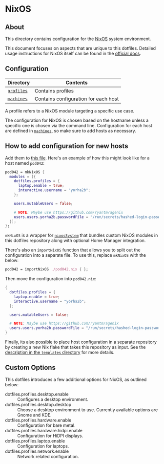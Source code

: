 # NixOS

## About

This directory contains configuration for the [NixOS][nixos] system environment.

This document focuses on aspects that are unique to this dotfiles. Detailed
usage instructions for NixOS itself can be found in the [official
docs][nixos-docs].

## Configuration

| Directory              | Contents                             |
| ---------------------- | ------------------------------------ |
| [`profiles`](profiles) | Contains profiles                    |
| [`machines`](machines) | Contains configuration for each host |

A profile refers to a NixOS module targeting a specific use case.

The configuration for NixOS is chosen based on the hostname unless a specific
one is chosen via the command line. Configuration for each host are defined in
[`machines`](machines), so make sure to add hosts as necessary.

## How to add configuration for new hosts

Add them to [this file](machines/default.nix). Here's an example of how this
might look like for a host named `pod042`:

```nix
pod042 = mkNixOS {
  modules = [{
    dotfiles.profiles = {
      laptop.enable = true;
      interactive.username = "yorha2b";
    };

    users.mutableUsers = false;

    # NOTE: Maybe use https://github.com/ryantm/agenix
    users.users.yorha2b.passwordFile = "/run/secrets/hashed-login-password";
  }];
};
```

`mkNixOS` is a wrapper for [`nixosSystem`][nixos-system] that bundles custom
NixOS modules in this dotfiles repository along with optional Home Manager
integration.

There's also an `importNixOS` function that allows you to split out the
configuration into a separate file. To use this, replace `mkNixOS` with the
below:

```nix
pod042 = importNixOS ./pod042.nix { };
```

Then move the configuration into `pod042.nix`:

```nix
{
  dotfiles.profiles = {
    laptop.enable = true;
    interactive.username = "yorha2b";
  };

  users.mutableUsers = false;

  # NOTE: Maybe use https://github.com/ryantm/agenix
  users.users.yorha2b.passwordFile = "/run/secrets/hashed-login-password";
}
```

Finally, its also possible to place host configuration in a separate repository
by creating a new Nix flake that takes this repository as input. See the
[description in the `templates` directory](../templates) for more details.

## Custom Options

This dotfiles introduces a few additional options for NixOS, as outlined below:

<dl>
  <dt>dotfiles.profiles.desktop.enable</dt>
  <dd>
    Configures a desktop environment.
  </dd>
  <dt>dotfiles.profiles.desktop.desktop</dt>
  <dd>
    Choose a desktop environment to use. Currently available options are Gnome
    and KDE.
  </dd>
  <dt>dotfiles.profiles.hardware.enable</dt>
  <dd>
    Configuration for bare metal.
  </dd>
  <dt>dotfiles.profiles.hardware.hidpi.enable</dt>
  <dd>
    Configuration for HiDPI displays.
  </dd>
  <dt>dotfiles.profiles.laptop.enable</dt>
  <dd>
    Configuration for laptops.
  </dd>
  <dt>dotfiles.profiles.network.enable</dt>
  <dd>
    Network related configuration.
  </dd>
</dl>

[nixos]: https://nixos.org
[nixos-docs]: https://nixos.org/learn
[nixos-system]: https://nixos.wiki/wiki/Flakes
